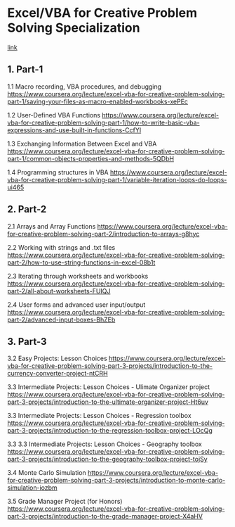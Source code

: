 # Excel/VBA for Creative Problem Solving Specialization
[link](https://www.coursera.org/specializations/excel-vba-creative-problem-solving)

## 1. Part-1
1.1 Macro recording, VBA procedures, and debugging
https://www.coursera.org/lecture/excel-vba-for-creative-problem-solving-part-1/saving-your-files-as-macro-enabled-workbooks-xePEc

1.2 User-Defined VBA Functions
https://www.coursera.org/lecture/excel-vba-for-creative-problem-solving-part-1/how-to-write-basic-vba-expressions-and-use-built-in-functions-CcfYI

1.3 Exchanging Information Between Excel and VBA
https://www.coursera.org/lecture/excel-vba-for-creative-problem-solving-part-1/common-objects-properties-and-methods-5QDbH

1.4 Programming structures in VBA
https://www.coursera.org/lecture/excel-vba-for-creative-problem-solving-part-1/variable-iteration-loops-do-loops-ui465


## 2. Part-2

2.1 Arrays and Array Functions
https://www.coursera.org/lecture/excel-vba-for-creative-problem-solving-part-2/introduction-to-arrays-g8hyc

2.2 Working with strings and .txt files
https://www.coursera.org/lecture/excel-vba-for-creative-problem-solving-part-2/how-to-use-string-functions-in-excel-08b1t

2.3 Iterating through worksheets and workbooks
https://www.coursera.org/lecture/excel-vba-for-creative-problem-solving-part-2/all-about-worksheets-FUIQJ

2.4 User forms and advanced user input/output
https://www.coursera.org/lecture/excel-vba-for-creative-problem-solving-part-2/advanced-input-boxes-BhZEb

## 3. Part-3

3.2 Easy Projects: Lesson Choices
https://www.coursera.org/lecture/excel-vba-for-creative-problem-solving-part-3-projects/introduction-to-the-currency-converter-project-ntCRH

3.3 Intermediate Projects: Lesson Choices - Ulimate Organizer project
https://www.coursera.org/lecture/excel-vba-for-creative-problem-solving-part-3-projects/introduction-to-the-ultimate-organizer-project-Ht6uv

3.3 Intermediate Projects: Lesson Choices - Regression toolbox
https://www.coursera.org/lecture/excel-vba-for-creative-problem-solving-part-3-projects/introduction-to-the-regression-toolbox-project-LOcQg

3.3 3.3 Intermediate Projects: Lesson Choices - Geography toolbox
https://www.coursera.org/lecture/excel-vba-for-creative-problem-solving-part-3-projects/introduction-to-the-geography-toolbox-project-tojSy

3.4 Monte Carlo Simulation
https://www.coursera.org/lecture/excel-vba-for-creative-problem-solving-part-3-projects/introduction-to-monte-carlo-simulation-iozbm

3.5 Grade Manager Project (for Honors)
https://www.coursera.org/lecture/excel-vba-for-creative-problem-solving-part-3-projects/introduction-to-the-grade-manager-project-X4aHV
